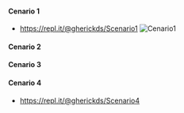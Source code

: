 #### Cenario 1
- https://repl.it/@gherickds/Scenario1
![Cenario1](https://i.imgur.com/dxCHN7c.jpg)
#### Cenario 2

#### Cenario 3
#### Cenario 4
- https://repl.it/@gherickds/Scenario4
